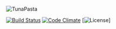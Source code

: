 ![TunaPasta](https://github.com/bokuweb/tuna_pasta/blob/master/img/logo-blue.png?raw=true)

[![Build Status](https://travis-ci.org/bokuweb/tuna_pasta.svg?branch=master)](https://travis-ci.org/bokuweb/tuna_pasta) [![Code Climate](https://codeclimate.com/github/bokuweb/tuna_pasta/badges/gpa.svg)](https://codeclimate.com/github/bokuweb/tuna_pasta)
[![License](http://img.shields.io/npm/l/object.assign.svg)]